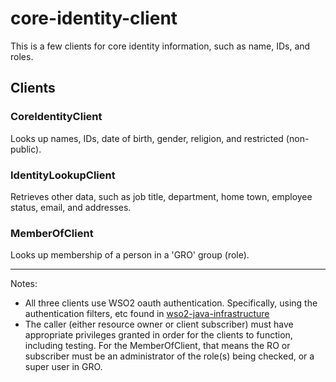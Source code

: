 # core-identity-client
This is a few clients for core identity information, such as name, IDs, and roles.

## Clients

### CoreIdentityClient
Looks up names, IDs, date of birth, gender, religion, and restricted (non-public).

### IdentityLookupClient
Retrieves other data, such as job title, department, home town, employee status, email, and addresses.

### MemberOfClient
Looks up membership of a person in a 'GRO' group (role).

---
Notes:

* All three clients use WSO2 oauth authentication. Specifically, using the authentication filters, etc found in [wso2-java-infrastructure](https://github.com/byu-oit/wso2-java-infrastructure)
* The caller (either resource owner or client subscriber) must have appropriate privileges granted in order for the clients to function, including testing. For the MemberOfClient, that means the RO or subscriber must be an administrator of the role(s) being checked, or a super user in GRO.


